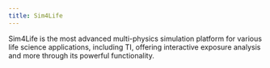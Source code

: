 ```yaml
---
title: Sim4Life
---
```


Sim4Life is the most advanced multi-physics simulation platform for various life science applications, including TI, offering interactive exposure analysis and more through its powerful functionality.
